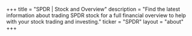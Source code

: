 +++
title = "SPDR | Stock and Overview"
description = "Find the latest information about trading SPDR stock for a full financial overview to help with your stock trading and investing."
ticker = "SPDR"
layout = "about"
+++




